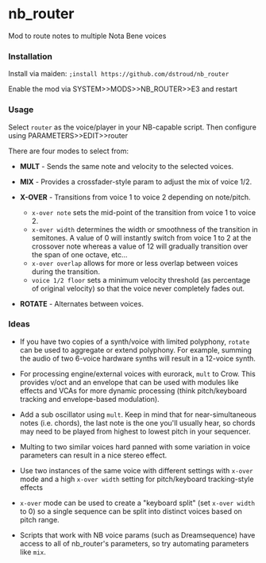 # nb_router
Mod to route notes to multiple Nota Bene voices

### Installation
Install via maiden: `;install https://github.com/dstroud/nb_router`

Enable the mod via SYSTEM>>MODS>>NB_ROUTER>>E3 and restart


### Usage
Select `router` as the voice/player in your NB-capable script. Then configure using PARAMETERS>>EDIT>>router

There are four modes to select from:

- **MULT** - Sends the same note and velocity to the selected voices.

- **MIX** - Provides a crossfader-style param to adjust the mix of voice 1/2.
- **X-OVER** - Transitions from voice 1 to voice 2 depending on note/pitch.
    - `x-over note` sets the mid-point of the transition from voice 1 to voice 2.
    - `x-over width` determines the width or smoothness of the transition in semitones. A value of 0 will instantly switch from voice 1 to 2 at the crossover note whereas a value of 12 will gradually transition over the span of one octave, etc...
    - `x-over overlap` allows for more or less overlap between voices during the transition.
    - `voice 1/2 floor` sets a minimum velocity threshold (as percentage of original velocity) so that the voice never completely fades out.
- **ROTATE** - Alternates between voices.

### Ideas
- If you have two copies of a synth/voice with limited polyphony, `rotate` can be used to aggregate or extend polyphony. For example, summing the audio of two 6-voice hardware synths will result in a 12-voice synth.

- For processing engine/external voices with eurorack, `mult` to Crow. This provides v/oct and an envelope that can be used with modules like effects and VCAs for more dynamic processing (think pitch/keyboard tracking and envelope-based modulation).

- Add a sub oscillator using `mult`. Keep in mind that for near-simultaneous notes (i.e. chords), the last note is the one you'll usually hear, so chords may need to be played from highest to lowest pitch in your sequencer.

- Multing to two similar voices hard panned with some variation in voice parameters can result in a nice stereo effect.

- Use two instances of the same voice with different settings with `x-over` mode and a high `x-over width` setting for pitch/keyboard tracking-style effects

- `x-over` mode can be used to create a "keyboard split" (set `x-over width` to 0) so a single sequence can be split into distinct voices based on pitch range.

- Scripts that work with NB voice params (such as Dreamsequence) have access to all of nb_router's parameters, so try automating parameters like `mix`.
